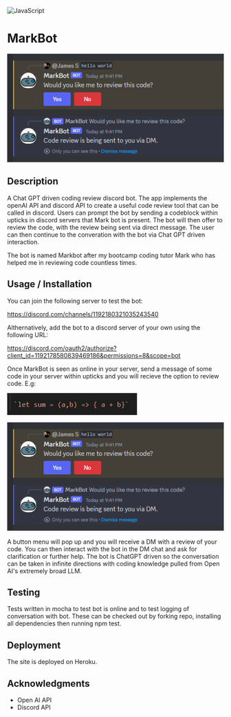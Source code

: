 ![JavaScript](https://img.shields.io/badge/node-%23323330.svg?style=for-the-badge&logo=node&logoColor=%23F7DF1E)

# MarkBot

![discord ai bot](screenshot.png)

## Description

A Chat GPT driven coding review discord bot. The app implements the openAI API and discord API to create a useful code review tool that can be called in discord. Users can prompt the bot by sending a codeblock within upticks in discord servers that Mark bot is present. The bot will then offer to review the code, with the review being sent via direct message. The user can then continue to the converation with the bot via Chat GPT driven interaction.

The bot is named Markbot after my bootcamp coding tutor Mark who has helped me in reviewing code countless times.

## Usage / Installation

You can join the following server to test the bot:

https://discord.com/channels/1192180321035243540

Althernatively, add the bot to a discord server of your own using the following URL:

https://discord.com/oauth2/authorize?client_id=1192178580839469186&permissions=8&scope=bot

Once MarkBot is seen as online in your server, send a message of some code in your server within upticks and you will recieve the option to review code. E.g:

![how to use](screenshot2.png)

![discord AI bot](screenshot.png)

A button menu will pop up and you will receive a DM with a review of your code. You can then interact with the bot in the DM chat and ask for clarification or further help. The bot is ChatGPT driven so the conversation can be taken in infinite directions with coding knowledge pulled from Open AI's extremely broad LLM.

## Testing

Tests written in mocha to test bot is online and to test logging of conversation with bot. These can be checked out by forking repo, installing all dependencies then running npm test.

## Deployment

The site is deployed on Heroku.

## Acknowledgments

- Open AI API
- Discord API
